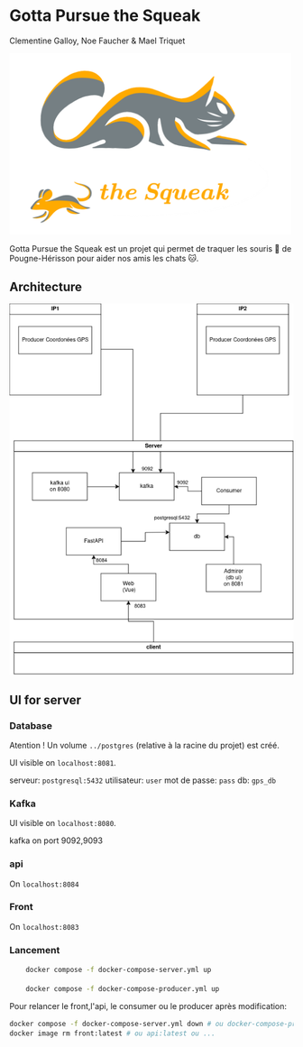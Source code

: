 # Gotta Pursue the Squeak
Clementine Galloy, Noe Faucher & Mael Triquet

<img src="rsc/logo_gpsqueak.png" width="500em">


Gotta Pursue the Squeak est un projet qui permet de traquer les souris 🐁 de Pougne-Hérisson pour aider nos amis les chats 🐱.

## Architecture

![architecture](rsc/archi_gps_squeak.png)


## UI for server

### Database 
Atention ! Un volume `../postgres` (relative à la racine du projet) est créé.

UI visible on `localhost:8081`.

serveur: `postgresql:5432`
utilisateur: `user`
mot de passe: `pass`
db: `gps_db`

### Kafka 
UI visible on `localhost:8080`.

kafka on port 9092,9093 

### api
On `localhost:8084`

### Front
On `localhost:8083`


### Lancement

```sh
    docker compose -f docker-compose-server.yml up

    docker compose -f docker-compose-producer.yml up
```


Pour relancer le front,l'api, le consumer ou le producer après modification:
```sh
docker compose -f docker-compose-server.yml down # ou docker-compose-producer.yml
docker image rm front:latest # ou api:latest ou ...
```
